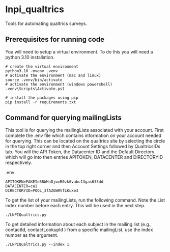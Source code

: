 # lnpi_qualtrics

Tools for automating qualtrics surveys.

## Prerequisites for running code

You will need to setup a virtual environment.  To do this you will need a python 3.10 installation.

```
# create the virtual environment
python3.10 -mvenv .venv
# activate the environment (mac and linux)
source .venv/bin/activate
# activate the environment (windows powershell)
.venv\Scripts\Activate.ps1

# install the packages using pip
pip install -r requirements.txt

```

## Command for querying mailingLists

This tool is for querying the mailingLists associated with your account.  First complete the .env file which contains information on your account needed for querying. This can be located on the qualtrics site by selecting the circle in the top right corner and then Account Settings followed by QualtricsIDs tab. You will the API Token, the Datacenter ID and the Default Directory which will go into then entries APITOKEN, DATACENTER and DIRECTORYID respectively.

.env

```
APITOKEN=FAKEIe58WHnDjwvB0zk0vabc13gas635dd
DATACENTER=ca1
DIRECTORYID=POOL_3fAZGWRVfLKuxe3
```

To get the list of your mailingLists, run the following command. Note the List index number before each entry. This will be used in the next step.

```
./LNPIQualtrics.py
```

To get detailed information about each subject in the mailing list (e.g., contactId, contactLookupId ) from a specific mailingList, use the index number as the argument.

```
./LNPIQualtrics.py --index 1
```

